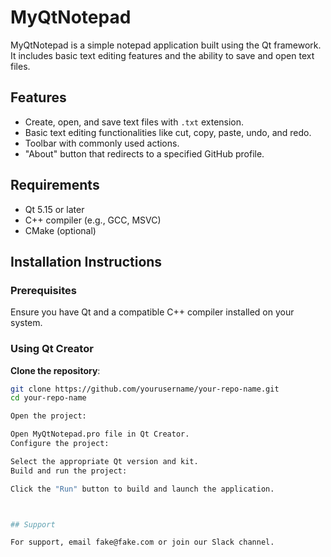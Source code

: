 
# MyQtNotepad

MyQtNotepad is a simple notepad application built using the Qt framework. It includes basic text editing features and the ability to save and open text files.

## Features

- Create, open, and save text files with `.txt` extension.
- Basic text editing functionalities like cut, copy, paste, undo, and redo.
- Toolbar with commonly used actions.
- "About" button that redirects to a specified GitHub profile.

## Requirements

- Qt 5.15 or later
- C++ compiler (e.g., GCC, MSVC)
- CMake (optional)

## Installation Instructions

### Prerequisites

Ensure you have Qt and a compatible C++ compiler installed on your system.

### Using Qt Creator

 **Clone the repository**:
   ```sh
   git clone https://github.com/yourusername/your-repo-name.git
   cd your-repo-name

 Open the project:

Open MyQtNotepad.pro file in Qt Creator.
Configure the project:

Select the appropriate Qt version and kit.
Build and run the project:

Click the "Run" button to build and launch the application.



## Support

For support, email fake@fake.com or join our Slack channel.

